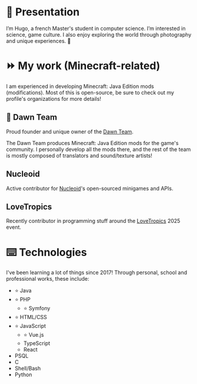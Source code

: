 # 👋 Presentation
I’m Hugo, a french Master's student in computer science.
I’m interested in science, game culture. I also enjoy exploring the world through photography and unique experiences. 👀

# ⏩ My work (Minecraft-related)
I am experienced in developing Minecraft: Java Edition mods (modifications).
Most of this is open-source, be sure to check out my profile's organizations for more details!

## 🌙 Dawn Team
Proud founder and unique owner of the [Dawn Team](https://github.com/DawnTeamMC). 

The Dawn Team produces Minecraft: Java Edition mods for the game's community.
I personally develop all the mods there, and the rest of the team is mostly composed of translators and sound/texture artists!

## Nucleoid
Active contributor for [Nucleoid](https://nucleoid.xyz/)'s open-sourced minigames and APIs.

## LoveTropics
Recently contributor in programming stuff around the [LoveTropics](https://lovetropics.org/) 2025 event.

# ⌨️ Technologies
I've been learning a lot of things since 2017! Through personal, school and professional works, these include:

- ⭐ Java
- ⭐ PHP
  - ⭐ Symfony
- ⭐ HTML/CSS
- ⭐ JavaScript
  - ⭐ Vue.js
  - TypeScript
  - React 
- PSQL
- C
- Shell/Bash
- Python
